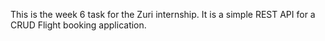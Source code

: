 This is the week 6 task for the Zuri internship. It is a simple REST API for a CRUD Flight booking application.
